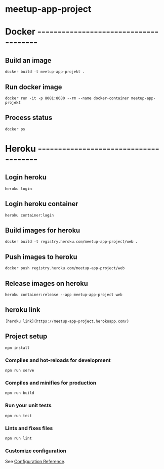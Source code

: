 # meetup-app-project

# Docker --------------------------------------
## Build an image
```
docker build -t meetup-app-projekt .
```
## Run docker image
```
docker run -it -p 8081:8080 --rm --name docker-container meetup-app-projekt
```
## Process status
```
docker ps
```
# Heroku --------------------------------------

## Login heroku
```
heroku login
```
## Login heroku container
```
heroku container:login
```
## Build images for heroku
```
docker build -t registry.heroku.com/meetup-app-project/web .
```
## Push images to heroku
```
docker push registry.heroku.com/meetup-app-project/web
```
## Release images on heroku
```
heroku container:release --app meetup-app-project web
```
## heroku link
```
[heroku link](https://meetup-app-project.herokuapp.com/)
```


## Project setup
```
npm install
```

### Compiles and hot-reloads for development
```
npm run serve
```

### Compiles and minifies for production
```
npm run build
```

### Run your unit tests
```
npm run test
```

### Lints and fixes files
```
npm run lint
```

### Customize configuration
See [Configuration Reference](https://cli.vuejs.org/config/).
